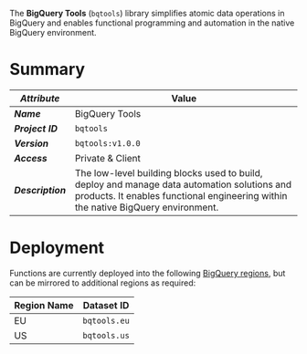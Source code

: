 The **BigQuery Tools** (`bqtools`) library simplifies atomic data operations in BigQuery and enables functional programming and automation in the native BigQuery environment.

# Summary
_Attribute_ | Value
--- | ---
_**Name**_ | BigQuery Tools
_**Project ID**_ | `bqtools`
_**Version**_ | `bqtools:v1.0.0`
_**Access**_ | Private & Client
_**Description**_ | The low-level building blocks used to build, deploy and manage data automation solutions and products. It enables functional engineering within the native BigQuery environment. 

# Deployment
Functions are currently deployed into the following [BigQuery regions](https://cloud.google.com/bigquery/docs/locations), but can be mirrored to additional regions as required:

Region Name | Dataset ID 
--- | --- 
EU | `bqtools.eu` 
US | `bqtools.us` 